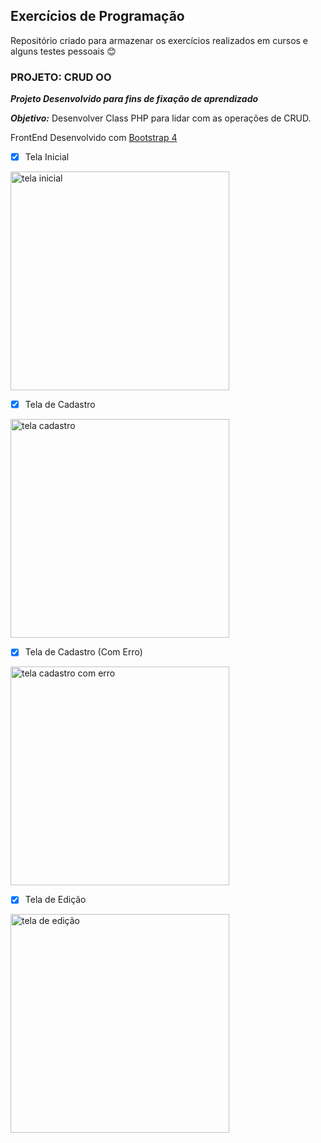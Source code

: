 ##  Exercícios de Programação
Repositório criado para armazenar os exercícios realizados em cursos e alguns testes pessoais :blush: 

### PROJETO: CRUD OO
***Projeto Desenvolvido para fins de fixação de aprendizado***


***Objetivo:*** Desenvolver Class PHP para lidar com as operações de CRUD.

FrontEnd Desenvolvido com [Bootstrap 4](https://getbootstrap.com.br/)

- [x] Tela Inicial

<img src="https://github.com/jnetto23/dev_study/blob/master/b7web/php/crud_oo/blob/master/screenshots/screencapture-localhost-estudos-b7web-crud-oo-2019-09-09-03_58_33.png" title="tela inicial" width="350">


- [x] Tela de Cadastro

<img src="https://github.com/jnetto23/dev_study/blob/master/b7web/php/blob/master/screenshots/screencapture-localhost-estudos-b7web-crud-oo-addcontact-php-2019-09-09-03_59_08.png" title="tela cadastro" width="350">


- [x] Tela de Cadastro (Com Erro)

<img src="https://github.com/jnetto23/dev_study/b7web/blob/master/php/blob/master/screenshots/screencapture-localhost-estudos-b7web-crud-oo-addcontact-php-2019-09-09-04_00_07.png" title="tela cadastro com erro" width="350">


- [x] Tela de Edição

<img src="https://github.com/jnetto23/dev_study/b7web/php/blob/master/screenshots/screencapture-localhost-estudos-b7web-crud-oo-editcontact-php-2019-09-09-03_59_36.png" title="tela de edição" width="350">
